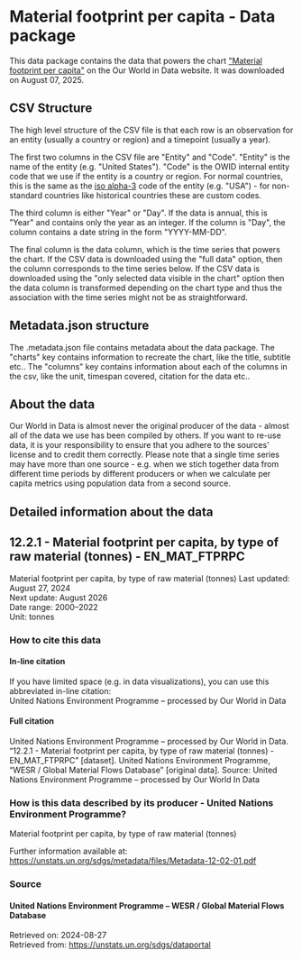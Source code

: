 # Material footprint per capita - Data package

This data package contains the data that powers the chart ["Material footprint per capita"](https://ourworldindata.org/grapher/material-footprint-per-capita) on the Our World in Data website. It was downloaded on August 07, 2025.

## CSV Structure

The high level structure of the CSV file is that each row is an observation for an entity (usually a country or region) and a timepoint (usually a year).

The first two columns in the CSV file are "Entity" and "Code". "Entity" is the name of the entity (e.g. "United States"). "Code" is the OWID internal entity code that we use if the entity is a country or region. For normal countries, this is the same as the [iso alpha-3](https://en.wikipedia.org/wiki/ISO_3166-1_alpha-3) code of the entity (e.g. "USA") - for non-standard countries like historical countries these are custom codes.

The third column is either "Year" or "Day". If the data is annual, this is "Year" and contains only the year as an integer. If the column is "Day", the column contains a date string in the form "YYYY-MM-DD".

The final column is the data column, which is the time series that powers the chart. If the CSV data is downloaded using the "full data" option, then the column corresponds to the time series below. If the CSV data is downloaded using the "only selected data visible in the chart" option then the data column is transformed depending on the chart type and thus the association with the time series might not be as straightforward.

## Metadata.json structure

The .metadata.json file contains metadata about the data package. The "charts" key contains information to recreate the chart, like the title, subtitle etc.. The "columns" key contains information about each of the columns in the csv, like the unit, timespan covered, citation for the data etc..

## About the data

Our World in Data is almost never the original producer of the data - almost all of the data we use has been compiled by others. If you want to re-use data, it is your responsibility to ensure that you adhere to the sources' license and to credit them correctly. Please note that a single time series may have more than one source - e.g. when we stich together data from different time periods by different producers or when we calculate per capita metrics using population data from a second source.

## Detailed information about the data


## 12.2.1 - Material footprint per capita, by type of raw material (tonnes) - EN_MAT_FTPRPC
Material footprint per capita, by type of raw material (tonnes)
Last updated: August 27, 2024  
Next update: August 2026  
Date range: 2000–2022  
Unit: tonnes  


### How to cite this data

#### In-line citation
If you have limited space (e.g. in data visualizations), you can use this abbreviated in-line citation:  
United Nations Environment Programme – processed by Our World in Data

#### Full citation
United Nations Environment Programme – processed by Our World in Data. “12.2.1 - Material footprint per capita, by type of raw material (tonnes) - EN_MAT_FTPRPC” [dataset]. United Nations Environment Programme, “WESR / Global Material Flows Database” [original data].
Source: United Nations Environment Programme – processed by Our World In Data

### How is this data described by its producer - United Nations Environment Programme?
Material footprint per capita, by type of raw material (tonnes)

Further information available at: https://unstats.un.org/sdgs/metadata/files/Metadata-12-02-01.pdf

### Source

#### United Nations Environment Programme – WESR / Global Material Flows Database
Retrieved on: 2024-08-27  
Retrieved from: https://unstats.un.org/sdgs/dataportal  


    